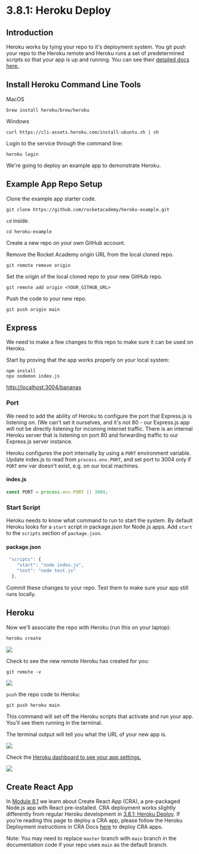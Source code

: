 # 3.8.1: Heroku Deploy

## Introduction

Heroku works by tying your repo to it's deployment system. You git push your repo to the Heroku remote and Heroku runs a set of predetermined scripts so that your app is up and running. You can see their [detailed docs here.](https://devcenter.heroku.com/articles/getting-started-with-nodejs?singlepage=true)

## Install Heroku Command Line Tools

MacOS

```text
brew install heroku/brew/heroku
```

Windows

```text
curl https://cli-assets.heroku.com/install-ubuntu.sh | sh
```

Login to the service through the command line:

```text
heroku login
```

We're going to deploy an example app to demonstrate Heroku.

## Example App Repo Setup

Clone the example app starter code.

```text
git clone https://github.com/rocketacademy/heroku-example.git
```

`cd` inside.

```text
cd heroku-example
```

Create a new repo on your own GitHub account.

Remove the Rocket Academy origin URL from the local cloned repo.

```text
git remote remove origin
```

Set the origin of the local cloned repo to your new GitHub repo.

```text
git remote add origin <YOUR_GITHUB_URL>
```

Push the code to your new repo.

```text
git push origin main
```

## Express

We need to make a few changes to this repo to make sure it can be used on Heroku.

Start by proving that the app works properly on your local system:

```text
npm install
npx nodemon index.js
```

[http://localhost:3004/bananas](http://localhost:3004/bananas)

### Port

We need to add the ability of Heroku to configure the port that Express.js is listening on. \(We can't set it ourselves, and it's not 80 - our Express.js app will not be directly listening for incoming internet traffic. There is an internal Heroku server that is listening on port 80 and forwarding traffic to our Express.js server instance.

Heroku configures the port internally by using a `PORT` environment variable. Update index.js to read from `process.env.PORT`, and set port to 3004 only if `PORT` env var doesn't exist, e.g. on our local machines.

#### index.js

```javascript
const PORT = process.env.PORT || 3004;
```

### Start Script

Heroku needs to know what command to run to start the system. By default Heroku looks for a `start` script in package.json for Node.js apps. Add `start` to the `scripts` section of `package.json`.

#### package.json

```javascript
 "scripts": {
    "start": "node index.js",
    "test": "node test.js"
  },
```

Commit these changes to your repo. Test them to make sure your app still runs locally.

## Heroku

Now we'll associate the repo with Heroku \(run this on your laptop\):

```bash
heroku create
```

![](../../.gitbook/assets/screen-shot-2020-12-10-at-4.37.07-pm.png)

Check to see the new remote Heroku has created for you:

```text
git remote -v
```

![](../../.gitbook/assets/screen-shot-2020-12-10-at-4.37.20-pm.png)

`push` the repo code to Heroku:

```text
git push heroku main
```

This command will set off the Heroku scripts that activate and run your app. You'll see them running in the terminal.

The terminal output will tell you what the URL of your new app is.

![](../../.gitbook/assets/screen-shot-2020-12-10-at-4.39.42-pm-2-.png)

Check the [Heroku dashboard to see your app settings.](https://dashboard.heroku.com/)

![](../../.gitbook/assets/screen-shot-2020-12-10-at-4.38.18-pm.png)

## Create React App

In [Module 8.1](../../8-advanced-react/8.1-create-react-app/) we learn about Create React App \(CRA\), a pre-packaged Node.js app with React pre-installed. CRA deployment works slightly differently from regular Heroku development in [3.8.1: Heroku Deploy](3.8.1-heroku-deploy.md). If you're reading this page to deploy a CRA app, please follow the Heroku Deployment instructions in CRA Docs [here](https://create-react-app.dev/docs/deployment/#heroku) to deploy CRA apps.

Note: You may need to replace `master` branch with `main` branch in the documentation code if your repo uses `main` as the default branch.

